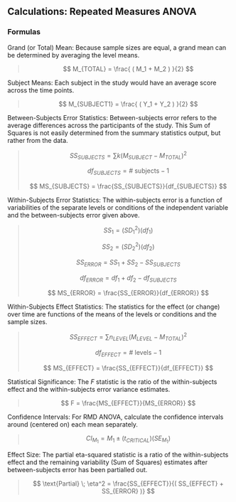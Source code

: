 ## Calculations: Repeated Measures ANOVA

### Formulas

Grand (or Total) Mean: Because sample sizes are equal, a grand mean can be determined by averaging the level means.

> $$ M_{TOTAL} = \frac{ ( M_1 + M_2 ) }{2} $$

Subject Means: Each subject in the study would have an average score across the time points.

> $$ M_{SUBJECT1} = \frac{ ( Y_1 + Y_2 ) }{2} $$

Between-Subjects Error Statistics: Between-subjects error refers to the average differences across the participants of the study. This Sum of Squares is not easily determined from the summary statistics output, but rather from the data.

> $$ SS_{SUBJECTS} = \sum k (M_{SUBJECT} - M_{TOTAL})^2 $$
>
> $$ df_{SUBJECTS} = \text{# subjects} − 1 $$
>
> $$ MS_{SUBJECTS} = \frac{SS_{SUBJECTS}}{df_{SUBJECTS}} $$

Within-Subjects Error Statistics: The within-subjects error is a function of variabilities of the separate levels or conditions of the independent variable and the between-subjects error given above.

> $$ SS_1 = ( SD_1^2 ) ( df_1 ) $$
>
> $$ SS_2 = ( SD_2^2 ) ( df_2 ) $$
>
> $$ SS_{ERROR} = SS_1 + SS_2 - SS_{SUBJECTS} $$
>
> $$ df_{ERROR} = df_1 + df_2 - df_{SUBJECTS} $$
>
> $$ MS_{ERROR} = \frac{SS_{ERROR}}{df_{ERROR}} $$

Within-Subjects Effect Statistics: The statistics for the effect (or change) over time are functions of the means of the levels or conditions and the sample sizes.

> $$ SS_{EFFECT} = \sum n_{LEVEL} (M_{LEVEL} - M_{TOTAL})^2 $$
>
> $$ df_{EFFECT} = \text{# levels} − 1 $$
>
> $$ MS_{EFFECT} = \frac{SS_{EFFECT}}{df_{EFFECT}} $$

Statistical Significance: The *F* statistic is the ratio of the within-subjects effect and the within-subjects error variance estimates. 

> $$ F = \frac{MS_{EFFECT}}{MS_{ERROR}} $$

Confidence Intervals: For RMD ANOVA, calculate the confidence intervals around (centered on) each mean separately.

> $$ CI_{M_1} = M_1 \pm (t_{CRITICAL}) (SE_{M_1}) $$

Effect Size: The partial eta-squared statistic is a ratio of the within-subjects effect and the remaining variability (Sum of Squares) estimates after between-subjects error has been partialled out.

> $$ \text{Partial} \; \eta^2 = \frac{SS_{EFFECT}}{( SS_{EFFECT} + SS_{ERROR} )} $$
